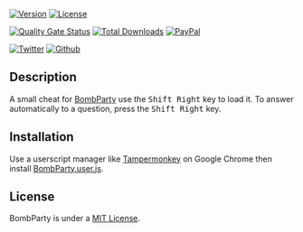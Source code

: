 [![Version](https://img.shields.io/github/v/release/myerffoeg/bombparty?sort=semver)](https://github.com/myerffoeg/bombparty/releases)
[![License](https://img.shields.io/github/license/myerffoeg/bombparty)](LICENSE.md)

[![Quality Gate Status](https://sonarcloud.io/api/project_badges/measure?project=myerffoeg_bombparty&metric=alert_status)](https://sonarcloud.io/dashboard?id=myerffoeg_bombparty)
[![Total Downloads](https://img.shields.io/github/downloads/myerffoeg/bombparty/total)](https://github.com/myerffoeg/bombparty/releases/latest/download/BombParty.user.js)
[![PayPal](https://img.shields.io/badge/Donate-PayPal-ff3f59.svg)](https://www.paypal.me/myerffoeg)

[![Twitter](https://img.shields.io/twitter/follow/myerffoeg.svg?style=social&label=Follow)](https://twitter.com/myerffoeg)
[![Github](https://img.shields.io/github/followers/myerffoeg.svg?label=Follow&style=social)](https://github.com/myerffoeg)

## Description
A small cheat for [BombParty](http://bombparty.sparklinlabs.com/) use the <kbd>Shift Right</kbd> key to load it. To answer automatically to a question, press the <kbd>Shift Right</kbd> key.

## Installation
Use a userscript manager like [Tampermonkey](https://chrome.google.com/webstore/detail/tampermonkey/dhdgffkkebhmkfjojejmpbldmpobfkfo?hl=en) on Google Chrome then install [BombParty.user.js](https://github.com/myerffoeg/bombparty/releases/latest/download/BombParty.user.js).

## License
BombParty is under a [MIT License](LICENSE.md).
